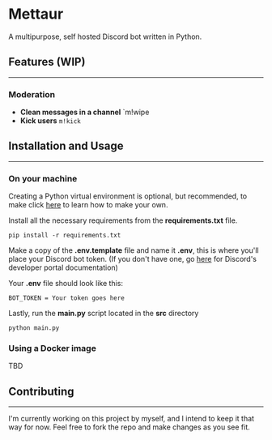 # Mettaur
A multipurpose, self hosted Discord bot written in Python.

## Features (WIP)
---
### Moderation
- **Clean messages in a channel**  `m!wipe
- **Kick users** `m!kick`

## Installation and Usage
---
### On your machine

Creating a Python virtual environment is optional, but recommended, to make click [here](https://docs.python.org/3/library/venv.html#venv-def) to learn how to make your own.

Install all the necessary requirements from the **requirements.txt** file.

```
pip install -r requirements.txt
```

Make a copy of the **.env.template** file and name it **.env**, this is where you'll place your Discord bot token. (If you don't have one, go [here](https://discord.com/developers/docs/intro) for Discord's developer portal documentation)

Your **.env** file should look like this:

```.env
BOT_TOKEN = Your token goes here
```

Lastly, run the **main.py** script located in the **src** directory

```
python main.py
```

### Using a Docker image

TBD

## Contributing
---
I'm currently working on this project by myself, and I intend to keep it that way for now. Feel free to fork the repo and make changes as you see fit. 
